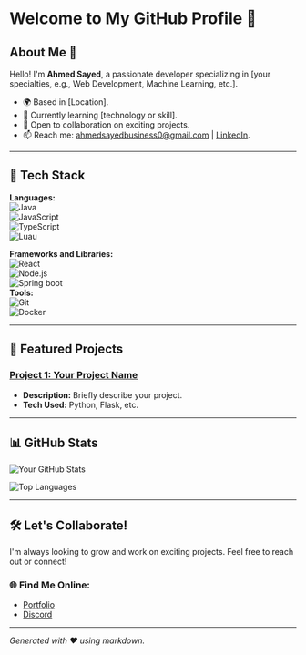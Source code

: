 # Welcome to My GitHub Profile 👋

## About Me 🌟

Hello! I'm **Ahmed Sayed**, a passionate developer specializing in [your specialties, e.g., Web Development, Machine Learning, etc.].

- 🌍 Based in [Location].
- 🌱 Currently learning [technology or skill].
- 💼 Open to collaboration on exciting projects.
- 📫 Reach me: [ahmedsayedbusiness0@gmail.com](mailto:ahmedsayedbusiness0@gmail.com) | [LinkedIn](https://linkedin.com/in/your-profile).

---

## 🔧 Tech Stack

**Languages:**  
![Java](https://img.shields.io/badge/java-%2523F7DF1E.svg?logo=java&logoColor=black)  
![JavaScript](https://img.shields.io/badge/JavaScript-%23F7DF1E.svg?logo=javascript&logoColor=black)  
![TypeScript](https://img.shields.io/badge/typescript-%2523F7DF1E.svg?logo=typescript&logoColor=black)  
![Luau](https://img.shields.io/badge/lua-%2523339933.svg?logo=lua&logoColor=white)  

**Frameworks and Libraries:**  
![React](https://img.shields.io/badge/React-%2361DAFB.svg?logo=react&logoColor=black)  
![Node.js](https://img.shields.io/badge/Node.js-%23339933.svg?logo=node.js&logoColor=white)  
![Spring boot](https://img.shields.io/badge/springboot-%2523339933.svg?logo=springboot&logoColor=white)  
**Tools:**  
![Git](https://img.shields.io/badge/Git-%23F05032.svg?logo=git&logoColor=white)  
![Docker](https://img.shields.io/badge/Docker-%230db7ed.svg?logo=docker&logoColor=white)  

---

## 🚀 Featured Projects

### [Project 1: Your Project Name](https://github.com/modynem/Webhook-Library)
- **Description:** Briefly describe your project.
- **Tech Used:** Python, Flask, etc.

---

## 📊 GitHub Stats

![Your GitHub Stats](https://github-readme-stats.vercel.app/api?username=modynem&show_icons=true&theme=radical)

![Top Languages](https://github-readme-stats.vercel.app/api/top-langs/?username=modynem&layout=compact&theme=radical)

---

## 🛠️ Let's Collaborate!

I'm always looking to grow and work on exciting projects. Feel free to reach out or connect!

### 🌐 Find Me Online:

- [Portfolio](https://ahmedsayedv2.vercel.app/)
- [Discord](https://discordlookup.com/user/831591201114292305)

---

*Generated with ❤️ using markdown.*
